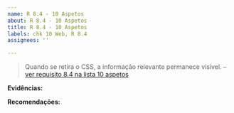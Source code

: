 ```yaml
---
name: R 8.4 - 10 Aspetos
about: R 8.4 - 10 Aspetos
title: R 8.4 - 10 Aspetos
labels: chk 10 Web, R 8.4
assignees: ''

---
```


> Quando se retira o CSS, a informação relevante permanece visível.
> – [ver requisito 8.4 na lista 10 aspetos](https://amagovpt.github.io/kit-selo/checklists/checklist-10aspetos#n91)


**Evidências:**


**Recomendações:**
